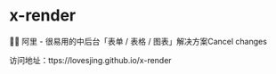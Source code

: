 # x-render
🚴‍♀️ 阿里 - 很易用的中后台「表单 / 表格 / 图表」解决方案Cancel changes

访问地址：ttps://lovesjing.github.io/x-render
